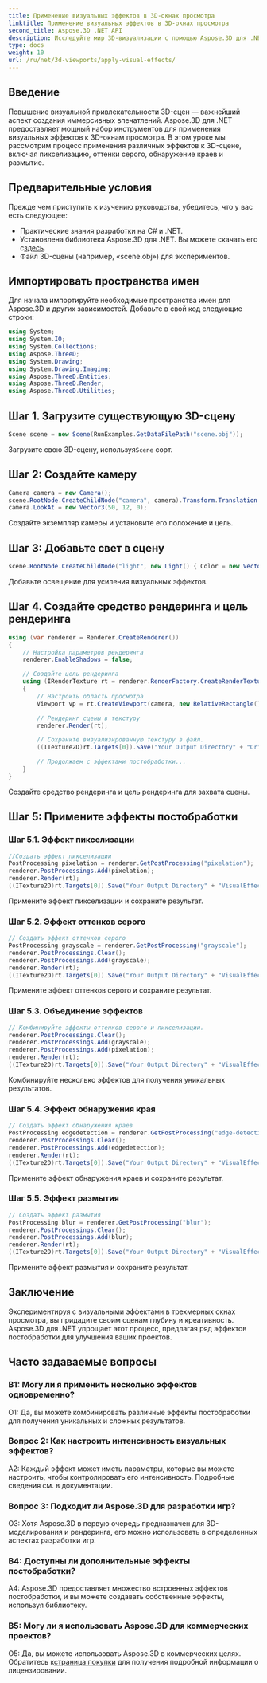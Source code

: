 ```yaml
---
title: Применение визуальных эффектов в 3D-окнах просмотра
linktitle: Применение визуальных эффектов в 3D-окнах просмотра
second_title: Aspose.3D .NET API
description: Исследуйте мир 3D-визуализации с помощью Aspose.3D для .NET. Научитесь применять захватывающие визуальные эффекты к своим сценам, используя пошаговые руководства. Улучшите свои проекты с помощью пикселизации, оттенков серого, обнаружения краев и эффектов размытия.
type: docs
weight: 10
url: /ru/net/3d-viewports/apply-visual-effects/
---
```

## Введение

Повышение визуальной привлекательности 3D-сцен — важнейший аспект создания иммерсивных впечатлений. Aspose.3D для .NET предоставляет мощный набор инструментов для применения визуальных эффектов к 3D-окнам просмотра. В этом уроке мы рассмотрим процесс применения различных эффектов к 3D-сцене, включая пикселизацию, оттенки серого, обнаружение краев и размытие.

## Предварительные условия

Прежде чем приступить к изучению руководства, убедитесь, что у вас есть следующее:

- Практические знания разработки на C# и .NET.
- Установлена библиотека Aspose.3D для .NET. Вы можете скачать его с[здесь](https://releases.aspose.com/3d/net/).
- Файл 3D-сцены (например, «scene.obj») для экспериментов.

## Импортировать пространства имен

Для начала импортируйте необходимые пространства имен для Aspose.3D и других зависимостей. Добавьте в свой код следующие строки:

```csharp
using System;
using System.IO;
using System.Collections;
using Aspose.ThreeD;
using System.Drawing;
using System.Drawing.Imaging;
using Aspose.ThreeD.Entities;
using Aspose.ThreeD.Render;
using Aspose.ThreeD.Utilities;
```

## Шаг 1. Загрузите существующую 3D-сцену

```csharp
Scene scene = new Scene(RunExamples.GetDataFilePath("scene.obj"));
```

 Загрузите свою 3D-сцену, используя`Scene` сорт.

## Шаг 2: Создайте камеру

```csharp
Camera camera = new Camera();
scene.RootNode.CreateChildNode("camera", camera).Transform.Translation = new Vector3(2, 44, 66);
camera.LookAt = new Vector3(50, 12, 0);
```

Создайте экземпляр камеры и установите его положение и цель.

## Шаг 3: Добавьте свет в сцену

```csharp
scene.RootNode.CreateChildNode("light", new Light() { Color = new Vector3(Color.White), LightType = LightType.Point }).Transform.Translation = new Vector3(26, 57, 43);
```

Добавьте освещение для усиления визуальных эффектов.

## Шаг 4. Создайте средство рендеринга и цель рендеринга

```csharp
using (var renderer = Renderer.CreateRenderer())
{
    // Настройка параметров рендеринга
    renderer.EnableShadows = false;

    // Создайте цель рендеринга
    using (IRenderTexture rt = renderer.RenderFactory.CreateRenderTexture(new RenderParameters(), 1, 1024, 1024))
    {
        // Настроить область просмотра
        Viewport vp = rt.CreateViewport(camera, new RelativeRectangle() { ScaleWidth = 1, ScaleHeight = 1 });

        // Рендеринг сцены в текстуру
        renderer.Render(rt);

        // Сохраните визуализированную текстуру в файл.
        ((ITexture2D)rt.Targets[0]).Save("Your Output Directory" + "Original_viewport_out.png", ImageFormat.Png);

        // Продолжаем с эффектами постобработки...
    }
}
```

Создайте средство рендеринга и цель рендеринга для захвата сцены.

## Шаг 5: Примените эффекты постобработки

### Шаг 5.1. Эффект пикселизации

```csharp
//Создать эффект пикселизации
PostProcessing pixelation = renderer.GetPostProcessing("pixelation");
renderer.PostProcessings.Add(pixelation);
renderer.Render(rt);
((ITexture2D)rt.Targets[0]).Save("Your Output Directory" + "VisualEffect_pixelation_out.png", ImageFormat.Png);
```

Примените эффект пикселизации и сохраните результат.

### Шаг 5.2. Эффект оттенков серого

```csharp
// Создать эффект оттенков серого
PostProcessing grayscale = renderer.GetPostProcessing("grayscale");
renderer.PostProcessings.Clear();
renderer.PostProcessings.Add(grayscale);
renderer.Render(rt);
((ITexture2D)rt.Targets[0]).Save("Your Output Directory" + "VisualEffect_grayscale_out.png", ImageFormat.Png);
```

Примените эффект оттенков серого и сохраните результат.

### Шаг 5.3. Объединение эффектов

```csharp
// Комбинируйте эффекты оттенков серого и пикселизации.
renderer.PostProcessings.Clear();
renderer.PostProcessings.Add(grayscale);
renderer.PostProcessings.Add(pixelation);
renderer.Render(rt);
((ITexture2D)rt.Targets[0]).Save("Your Output Directory" + "VisualEffect_grayscale+pixelation_out.png", ImageFormat.Png);
```

Комбинируйте несколько эффектов для получения уникальных результатов.

### Шаг 5.4. Эффект обнаружения края

```csharp
// Создать эффект обнаружения краев
PostProcessing edgedetection = renderer.GetPostProcessing("edge-detection");
renderer.PostProcessings.Clear();
renderer.PostProcessings.Add(edgedetection);
renderer.Render(rt);
((ITexture2D)rt.Targets[0]).Save("Your Output Directory" + "VisualEffect_edgedetection_out.png", ImageFormat.Png);
```

Примените эффект обнаружения краев и сохраните результат.

### Шаг 5.5. Эффект размытия

```csharp
// Создать эффект размытия
PostProcessing blur = renderer.GetPostProcessing("blur");
renderer.PostProcessings.Clear();
renderer.PostProcessings.Add(blur);
renderer.Render(rt);
((ITexture2D)rt.Targets[0]).Save("Your Output Directory" + "VisualEffect_blur_out.png", ImageFormat.Png);
```

Примените эффект размытия и сохраните результат.

## Заключение

Экспериментируя с визуальными эффектами в трехмерных окнах просмотра, вы придадите своим сценам глубину и креативность. Aspose.3D для .NET упрощает этот процесс, предлагая ряд эффектов постобработки для улучшения ваших проектов.

## Часто задаваемые вопросы

### В1: Могу ли я применить несколько эффектов одновременно?

О1: Да, вы можете комбинировать различные эффекты постобработки для получения уникальных и сложных результатов.

### Вопрос 2: Как настроить интенсивность визуальных эффектов?

A2: Каждый эффект может иметь параметры, которые вы можете настроить, чтобы контролировать его интенсивность. Подробные сведения см. в документации.

### Вопрос 3: Подходит ли Aspose.3D для разработки игр?

О3: Хотя Aspose.3D в первую очередь предназначен для 3D-моделирования и рендеринга, его можно использовать в определенных аспектах разработки игр.

### В4: Доступны ли дополнительные эффекты постобработки?

A4: Aspose.3D предоставляет множество встроенных эффектов постобработки, и вы можете создавать собственные эффекты, используя библиотеку.

### В5: Могу ли я использовать Aspose.3D для коммерческих проектов?

 О5: Да, вы можете использовать Aspose.3D в коммерческих целях. Обратитесь к[страница покупки](https://purchase.aspose.com/buy) для получения подробной информации о лицензировании.